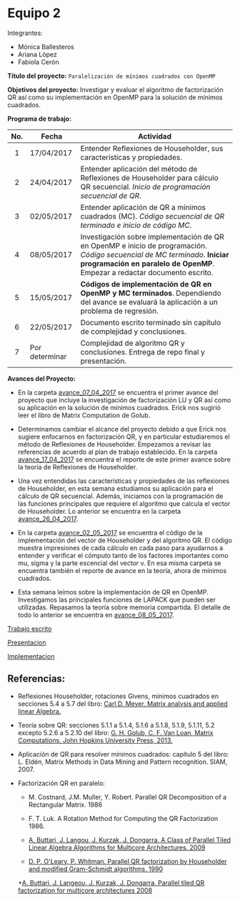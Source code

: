 # Equipo 2

Integrantes: 
* Mónica Ballesteros 
* Ariana López 
* Fabiola Cerón

**Título del proyecto:** `Paralelización de mínimos cuadrados con OpenMP` 


**Objetivos del proyecto:** Investigar y evaluar el algoritmo de factorización QR así como su implementación en OpenMP para la solución de mínimos cuadrados.

**Programa de trabajo:**

| No. 	| Fecha      	| Actividad                                                                                                                                                                                  	|
|:-----:	|------------	|----------------------------------------------------------------------------------------------------------------------------------------------------------------------------------------------------	|
| 1   	| 17/04/2017 	| Entender Reflexiones de Householder, sus características y propiedades.                                                                                                                            	|
| 2   	| 24/04/2017 	| Entender aplicación del método de Reflexiones de Householder para cálculo QR secuencial. *Inicio de programación secuencial de QR*.                                                                  	|
| 3   	| 02/05/2017 	| Entender aplicación de QR a mínimos cuadrados (MC). *Código secuencial de QR terminado e inicio de código MC*.                                                                                       	|
| 4   	| 08/05/2017 	| Investigación sobre implementación de QR en OpenMP e inicio de programación. *Código secuencial de MC terminado*. **Iniciar programación en paralelo de OpenMP**.  Empezar a redactar documento escrito. 	|
| 5   	| 15/05/2017 	| **Códigos de implementación de QR en OpenMP y MC terminados**. Dependiendo del avance se evaluará la aplicación a un problema de regresión.                                                            	|
| 6   	| 22/05/2017 	| Documento escrito terminado sin capítulo de complejidad y conclusiones.                                                                                                                            	|
| 7   	| Por determinar 	| Complejidad de algoritmo QR y conclusiones. Entrega de repo final y presentación.                                                                                                                  	|

**Avances del Proyecto:**

* En la carpeta [avance_07_04_2017](avance_07_04_2017) se encuentra el primer avance del proyecto que incluye la investigación de factorización LU y QR así como su aplicación en la solución de mínimos cuadrados. Erick nos sugirió leer el libro de Matrix Computation de Golub. 

* Determinamos cambiar el alcance del proyecto debido a que Erick nos sugiere enfocarnos en factorización QR, y en particular estudiaremos el método de Reflexiones de Householder. Empezamos a revisar las referencias de acuerdo al plan de trabajo establecido.  En la carpeta [avance_17_04_2017](avance_17_04_2017) se encuentra el reporte de este primer avance sobre la teoría de Reflexiones de Householder.

* Una vez entendidas las características y propiedades de las reflexiones de Householder, en esta semana estudiamos su aplicación para el cálculo de QR secuencial.  Además, iniciamos con la programación de las funciones principales que requiere el algoritmo que calcula el vector de Householder.  Lo anterior se encuentra en la carpeta [avance_26_04_2017](avance_26_04_2017).

* En la carpeta [avance_02_05_2017](avance_02_05_2017) se encuentra el código de la implementación del vector de Householder y del algoritmo QR.  El código muestra impresiones de cada cálculo en cada paso para ayudarnos a entender y verificar el cómputo tanto de los factores importantes como mu, sigma y la parte escencial del vector v.  En esa misma carpeta se encuentra también el reporte de avance en la teoría, ahora de mínimos cuadrados.

* Esta semana leímos sobre la implementación de QR en OpenMP.  Investigamos las principales funciones de LAPACK que pueden ser utilizadas.  Repasamos la teoría sobre memoria compartida.  El detalle de todo lo anterior se encuentra en [avance_08_05_2017](avance_08_05_2017).

[Trabajo escrito](https://drive.google.com/drive/folders/0B5IJ1w6MjxegNUM2d29lTWdIREU?usp=sharing)

[Presentacion](https://drive.google.com/drive/folders/0B5IJ1w6MjxegRHgwS090WFNLdWM?usp=sharing)

[Implementacion](https://drive.google.com/drive/folders/0B5IJ1w6MjxegcWhTdXFvZnljeHc?usp=sharing)

## Referencias:

* Reflexiones Householder, rotaciones Givens, mínimos cuadrados en secciones 5.4 a 5.7 del libro: [Carl D. Meyer. Matrix analysis and applied linear Algebra.](https://drive.google.com/file/d/0BxMtevFKwTW_ZmpwcDd1M0RTVzA/view?usp=sharing) 

* Teoría sobre QR: secciones 5.1.1 a 5.1.4, 5.1.6 a 5.1.8, 5.1.9, 5.1.11, 5.2 excepto 5.2.6 a 5.2.10 del libro: [G. H. Golub, C. F. Van Loan, Matrix Computations. John Hopkins University Press, 2013.](https://drive.google.com/file/d/0B5IJ1w6MjxegWGg4V1pDbFhaSzQ/view?usp=sharing)

* Aplicación de QR para resolver mínimos cuadrados: capítulo 5 del libro: L. Eldén, Matrix Methods in Data Mining and Pattern recognition. SIAM, 2007.

* Factorización QR en paralelo:

	+ M. Costnard, J.M. Muller, Y. Robert. Parallel QR Decomposition of a Rectangular Matrix. 1986

	+ F. T. Luk. A Rotation Method for Computing the QR Factorization 1986.

	+ [A. Buttari, J. Langou, J. Kurzak, J. Dongarra. A Class of Parallel Tiled Linear Algebra Algorithms for Multicore Architectures. 2009](http://www.netlib.org/utk/people/JackDongarra/PAPERS/206_2009_A%20Class-of-Parallel-Tiled-Linear-Algebra-Algorithms-for-Multicore-Architectures.pdf)

	+ [D. P. O'Leary, P. Whitman. Parallel QR factorization by Householder and modified Gram-Schmidt algorithms. 1990](https://www.researchgate.net/publication/222459558_Parallel_QR_factorization_by_Householder_and_modified_Gram-Schmidt_algorithms)

	+[A. Buttari, J. Langeou, J. Kurzak, J. Dongarra. Parallel tiled QR factorization for multicore architectures 2008](https://drive.google.com/file/d/0BxMtevFKwTW_OW5wZVF5dFdiV2c/view?usp=sharing)


